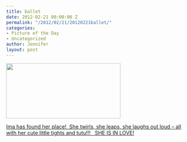 ```yaml
---
title: ballet
date: 2012-02-21 00:00:00 Z
permalink: "/2012/02/21/20120221ballet/"
categories:
- Picture of the Day
- Uncategorized
author: Jennifer
layout: post
---
```


[<img title="IMG_0802" height="150" alt="" width="310" class="alignnone size-thumbnail wp-image-1437" src="/teamelam/assets/images/ballet/1329831846000-missing.jpg" />](http://www.flickr.com/photos/jenniferandJennifers_photos/sets/72157629422244415/)

[Ima has found her place!  She twirls, she leaps, she laughs out loud &#8211; all with her cute little tights and tutu!!!   SHE IS IN LOVE!](http://www.flickr.com/photos/jenniferandJennifers_photos/sets/72157629422244415/)
